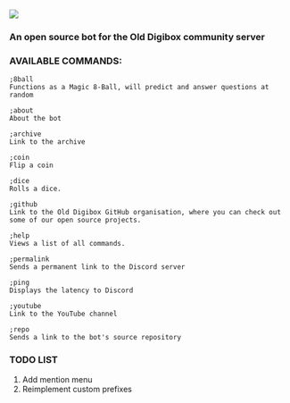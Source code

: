 
# ![](https://media.discordapp.net/attachments/709165954931621929/802657285339086858/OldDigibot_Logo.png)

### An open source bot for the Old Digibox community server

  

### AVAILABLE COMMANDS:
```
;8ball
Functions as a Magic 8-Ball, will predict and answer questions at random
    
;about    
About the bot
        
;archive
Link to the archive
    
;coin
Flip a coin
    
;dice
Rolls a dice.
    
;github
Link to the Old Digibox GitHub organisation, where you can check out some of our open source projects.
    
;help
Views a list of all commands.

;permalink
Sends a permanent link to the Discord server
    
;ping
Displays the latency to Discord
    
;youtube
Link to the YouTube channel

;repo
Sends a link to the bot's source repository
```
### TODO LIST

1. Add mention menu
2. Reimplement custom prefixes
